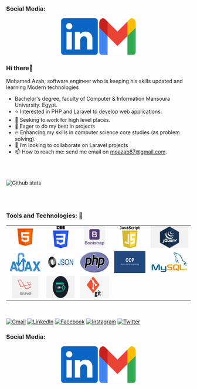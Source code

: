 
### **Social Media:** 
<p align="center">
  <a href="moazab87@gmail.com"><img align=”left” src="https://github.com/moazab87/moazab87/blob/main/assets/linkedin.png" alt="icon | LinkedIn" target="_blank"              width="100px" height="100px" /></a>                                                                                    
  <a href="https://mail.google.com/mail/u/0/?tab=rm#inbox"><img align=”left” src="https://github.com/moazab87/moazab87/blob/main/assets/gmail.png" alt="icon | Gmail" target="_blank" width="100px" height="100px" /></a> 
 </p>




### Hi there👋


Mohamed Azab, software engineer who is keeping his skills updated and learning Modern technologies
-  Bachelor's degree, faculty of Computer & Information Mansoura University. Egypt.
- ⭐ Interested in PHP and Laravel to develop web applications.
- 🌱 Seeking to work for high level places.
- 🏃 Eager to do my best in projects
- 🔥 Enhancing my skills in computer science core studies (as problem solving).
- 👯 I’m looking to collaborate on Laravel projects
- 📫 How to reach me: send me email on moazab87@gmail.com.

<br> <br>

![Github stats](https://github-readme-stats.vercel.app/api?username=moazab87&theme=highcontrast&show_icons=true&count_private=true)

<br> <br>


### **Tools and Technologies: 🔧**  

<table align="center" style="width:100%">
  <tr>
    <td align="center"><code><img height="60" src="https://github.com/moazab87/moazab87/blob/main/assets/html.png"></code></td>
    <td align="center"><code><img height="60" src="https://github.com/moazab87/moazab87/blob/main/assets/css.png"></code></td>
    <td align="center"><code><img height="60" src="https://github.com/moazab87/moazab87/blob/main/assets/bootstrap.png"></code></td>
    <td align="center"><code><img height="60" src="https://github.com/moazab87/moazab87/blob/main/assets/JavaScript.png"></code></td>
    <td align="center"><code><img height="60" src="https://github.com/moazab87/moazab87/blob/main/assets/jquery.png"></code></td>
  </tr>
  <tr>
    <td align="center"><code><img height="60" src="https://github.com/moazab87/moazab87/blob/main/assets/ajax.png"></code></td>
    <td align="center"><code><img height="60" src="https://github.com/moazab87/moazab87/blob/main/assets/json.png"></code></td>
    <td align="center"><code><img height="60" src="https://github.com/moazab87/moazab87/blob/main/assets/php.png"></code></td>
    <td align="center"><code><img height="60" src="https://github.com/moazab87/moazab87/blob/main/assets/oop.png"></code></td>
    <td align="center"><code><img height="60" src="https://github.com/moazab87/moazab87/blob/main/assets/mysql1.png"></code></td>
  </tr>
  <tr>
    <td align="center"><code><img height="60" src="https://github.com/moazab87/moazab87/blob/main/assets/laravel.png"></code></td>
    <td align="center"><code><img height="60" src="https://github.com/moazab87/moazab87/blob/main/assets/api.png"></code></td>
    <td align="center"><code><img height="60" src="https://github.com/moazab87/moazab87/blob/main/assets/git.png"></code></td>
  </tr>
</table>

<br> <br>
[![Gmail](https://img.shields.io/badge/-GMAIL-D14836?style=for-the-badge&logo=gmail&logoColor=white)](mailto:MHosssam000@gmail.com)
[![LinkedIn](https://img.shields.io/badge/-LINKEDIN-0077B5?style=for-the-badge&logo=linkedin&logoColor=white)](https://www.linkedin.com/in/mohamed-hossam-963742208/)
[![Facebook](https://img.shields.io/badge/-Facebook-3b5998?style=for-the-badge&logo=facebook&logoColor=white)](https://www.facebook.com/MHosssam0)
[![Instagram](https://img.shields.io/badge/-Instagram-C13584?style=for-the-badge&logo=Instagram&logoColor=white)](https://www.instagram.com/mohamed_hossam001/)
[![Twitter](https://img.shields.io/badge/-Twitter-1D9BF0?style=for-the-badge&logo=Twitter&logoColor=white)](https://twitter.com/Mohamed01hossam)

### **Social Media:** 
<p align="center">
  <a href="moazab87@gmail.com"><img align=”left” src="https://github.com/moazab87/moazab87/blob/main/assets/linkedin.png" alt="icon | LinkedIn" target="_blank"              width="100px" height="100px" /></a>                                                                                    
  <a href="https://mail.google.com/mail/u/0/?tab=rm#inbox"><img align=”left” src="https://github.com/moazab87/moazab87/blob/main/assets/gmail.png" alt="icon | Gmail" target="_blank" width="100px" height="100px" /></a> 
 </p>
